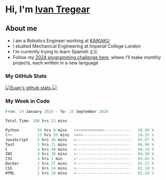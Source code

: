 # Hi, I'm [Ivan Tregear](https://www.linkedin.com/in/ivantregear/)

## About me

* I am a Robotics Engineer working at [KAIKAKU](https://github.com/KAIKAKU-AI)
* I studied Mechanical Engineering at Imperial College London
* I'm currently trying to learn Spanish :es:
* Follow my [2024 programming challenge here](https://github.com/ITregear?tab=repositories), where I'll make monthly projects, each written in a new language


### My GitHub Stats

<a href="#my-github-stats">
  <img align="center" src="https://github-readme-stats.vercel.app/api?username=itregear&count_private=true&show_icons=true&include_all_commits=true&theme=material-palenight" alt="Euan's github stats" />
</a>

<a href="#my-github-stats">
  <img align="center" src="https://github-readme-stats.vercel.app/api/top-langs/?username=itregear&layout=compact&theme=material-palenight" />
</a>

### My Week in Code
<!--START_SECTION:waka-->

```rust
From: 14 January 2024 - To: 25 September 2024

Total Time: 108 hrs 53 mins

Python        56 hrs 9 mins   >>>>>>>>>>>>>------------   50.88 %
C++           15 hrs 50 mins  >>>>---------------------   14.35 %
JavaScript    5 hrs 36 mins   >------------------------   05.07 %
Text          5 hrs 21 mins   >------------------------   04.86 %
C             4 hrs 40 mins   >------------------------   04.24 %
INI           4 hrs 38 mins   >------------------------   04.20 %
CSV           4 hrs 1 min     >------------------------   03.65 %
Docker        2 hrs 27 mins   >------------------------   02.23 %
CSS           2 hrs 24 mins   >------------------------   02.18 %
HTML          2 hrs 18 mins   >------------------------   02.10 %
```

<!--END_SECTION:waka-->
